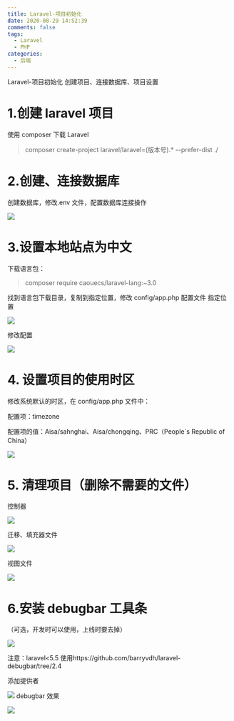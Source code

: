```yaml
---
title: Laravel-项目初始化
date: 2020-08-29 14:52:39
comments: false 
tags:
  - Laravel
  - PHP
categories:
  - 后端
---
```


Laravel-项目初始化
创建项目、连接数据库、项目设置
<!-- more -->

# 1.创建 laravel 项目

使用 composer 下载 Laravel

> composer create-project laravel/laravel=(版本号).\* --prefer-dist ./

# 2.创建、连接数据库

创建数据库，修改.env 文件，配置数据库连接操作

![](https://cdn.jsdelivr.net/gh/K8963/Imageshack@main/blog/202209070824831.png)

# 3.设置本地站点为中文

下载语言包：

> composer require caouecs/laravel-lang:~3.0

找到语言包下载目录，复制到指定位置，修改 config/app.php 配置文件
指定位置

![](https://cdn.jsdelivr.net/gh/K8963/Imageshack@main/blog/202209070824437.png)

修改配置

![](https://cdn.jsdelivr.net/gh/K8963/Imageshack@main/blog/202209070824269.png)

# 4. 设置项目的使用时区

修改系统默认的时区，在 config/app.php 文件中：

配置项：timezone

配置项的值：Aisa/sahnghai、Aisa/chongqing、PRC（People`s Republic of China）

![](https://cdn.jsdelivr.net/gh/K8963/Imageshack@main/blog/202209070824695.png)

# 5. 清理项目（删除不需要的文件）

控制器

![](https://cdn.jsdelivr.net/gh/K8963/Imageshack@main/blog/202209070825819.png)

迁移、填充器文件

![](https://cdn.jsdelivr.net/gh/K8963/Imageshack@main/blog/202209070825710.png)

视图文件

![](https://cdn.jsdelivr.net/gh/K8963/Imageshack@main/blog/202209070825926.png)

# 6.安装 debugbar 工具条

（可选，开发时可以使用，上线时要去掉）

![](https://cdn.jsdelivr.net/gh/K8963/Imageshack@main/blog/202209070825126.png)

注意：laravel<5.5 使用https://github.com/barryvdh/laravel-debugbar/tree/2.4

添加提供者

![](https://cdn.jsdelivr.net/gh/K8963/Imageshack@main/blog/202209070826122.png)
debugbar 效果

![](https://cdn.jsdelivr.net/gh/K8963/Imageshack@main/blog/202209070826799.png)